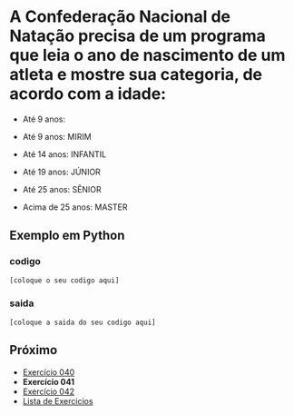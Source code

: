 # A Confederação Nacional de Natação precisa de um programa que leia o ano de nascimento de um atleta e mostre sua categoria, de acordo com a idade:
- Até 9 anos:

- Até 9 anos: MIRIM
- Até 14 anos: INFANTIL
- Até 19 anos: JÚNIOR
- Até 25 anos: SÊNIOR
- Acima de 25 anos: MASTER

## Exemplo em Python

### codigo

``` python
[coloque o seu codigo aqui]
```

### saida

```
[coloque a saida do seu codigo aqui]
```

## Próximo

- [Exercício 040](../../040/python)
- **Exercício 041**
- [Exercício 042](../../042/python)
- [Lista de Exercicios](../../)

